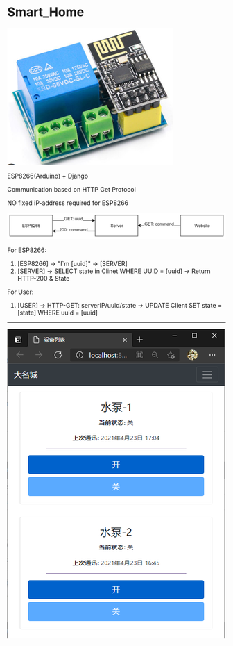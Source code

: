 # Smart_Home
![ESP8266-Relay](./figures/ESP8266-Relay.png)

ESP8266(Arduino) + Django

Communication based on HTTP Get Protocol

NO fixed iP-address required for ESP8266

![workflow](./figures/workflow.png)

For ESP8266:
1. [ESP8266] -> "I`m [uuid]" -> [SERVER]
2. [SERVER] -> SELECT state in Clinet WHERE UUID = [uuid] -> Return HTTP-200 & State

For User:
1. [USER] -> HTTP-GET: serverIP/uuid/state -> UPDATE Client SET state = [state] WHERE uuid = [uuid]

---

![index.html](./figures/server_index.png)
